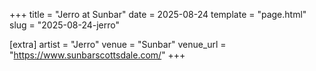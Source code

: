 +++
title = "Jerro at Sunbar"
date = 2025-08-24
template = "page.html"
slug = "2025-08-24-jerro"

[extra]
artist = "Jerro"
venue = "Sunbar"
venue_url = "https://www.sunbarscottsdale.com/"
+++
